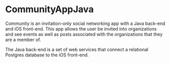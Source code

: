 # CommunityAppJava
Community is an invitation-only social networking app with a Java back-end and iOS front-end. This app allows the user be invited into organizations and see events as well as posts associated with the organizations that they are a member of. 

The Java back-end is a set of web services that connect a relational Postgres database to the iOS front-end.
